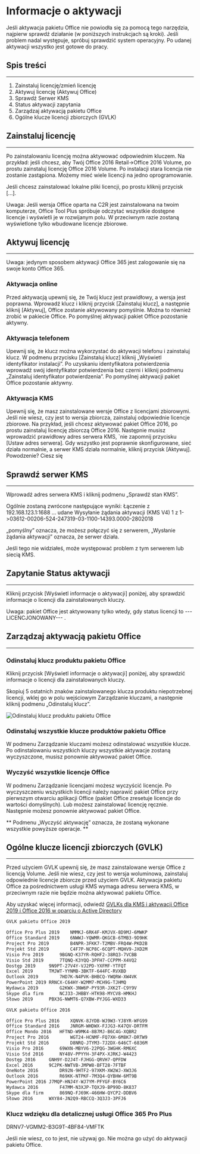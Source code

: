 # Informacje o aktywacji

Jeśli aktywacja pakietu Office nie powiodła się za pomocą tego narzędzia, najpierw sprawdź działanie (w poniższych instrukcjach są kroki). Jeśli problem nadal występuje, spróbuj sprawdzić system operacyjny. Po udanej aktywacji wszystko jest gotowe do pracy.

## Spis treści

---

1. Zainstaluj licencję/zmień licencję
2. Aktywuj licencję (Aktywuj Office)
3. Sprawdź Serwer KMS
4. Status aktywacji zapytania
5. Zarządzaj aktywacją pakietu Office
6. Ogólne klucze licencji zbiorczych (GVLK)

## Zainstaluj licencję

---

Po zainstalowaniu licencję można aktywować odpowiednim kluczem.
Na przykład: jeśli chcesz, aby Twój Office 2016 Retail->Office 2016 Volume, po prostu zainstaluj licencję Office 2016 Volume.
Po instalacji stara licencja nie zostanie zastąpiona. Możemy mieć wiele licencji na jedno oprogramowanie.

Jeśli chcesz zainstalować lokalne pliki licencji, po prostu kliknij przycisk [...].

Uwaga: Jeśli wersja Office oparta na C2R jest zainstalowana na twoim komputerze, Office Tool Plus spróbuje odczytać wszystkie dostępne licencje i wyświetli je w rozwijanym polu. W przeciwnym razie zostaną wyświetlone tylko wbudowane licencje zbiorowe.

## Aktywuj licencję

---

Uwaga: jedynym sposobem aktywacji Office 365 jest zalogowanie się na swoje konto Office 365.

### Aktywacja online

Przed aktywacją upewnij się, że Twój klucz jest prawidłowy, a wersja jest poprawna. Wprowadź klucz i kliknij przycisk [Zainstaluj klucz], a następnie kliknij [Aktywuj], Office zostanie aktywowany pomyślnie. Można to również zrobić w pakiecie Office.
Po pomyślnej aktywacji pakiet Office pozostanie aktywny.

### Aktywacja telefonem

Upewnij się, że klucz można wykorzystać do aktywacji telefonu i zainstaluj klucz. W podmenu przycisku [Zainstaluj klucz] kliknij „Wyświetl identyfikator instalacji”. Po uzyskaniu identyfikatora potwierdzenia wprowadź swój identyfikator potwierdzenia bez czerni i kliknij podmenu „Zainstaluj identyfikator potwierdzenia”.
Po pomyślnej aktywacji pakiet Office pozostanie aktywny.

### Aktywacja KMS

Upewnij się, że masz zainstalowane wersje Office z licencjami zbiorowymi. Jeśli nie wiesz, czy jest to wersja zbiorcza, zainstaluj odpowiednie licencje zbiorowe. Na przykład, jeśli chcesz aktywować pakiet Office 2016, po prostu zainstaluj licencję zbiorczą Office 2016. Następnie musisz wprowadzić prawidłowy adres serwera KMS, `nie zapomnij przycisku [Ustaw adres serwera]. Gdy wszystko jest poprawnie skonfigurowane, sieć działa normalnie, a serwer KMS działa normalnie, kliknij przycisk [Aktywuj]. Powodzenie? Ciesz się

## Sprawdź serwer KMS

---

Wprowadź adres serwera KMS i kliknij podmenu „Sprawdź stan KMS”.

Ogólnie zostaną zwrócone następujące wyniki:
Łączenie z 192.168.123.1:1688 ... udane
Wysyłanie żądania aktywacji (KMS V4) 1 z 1->03612-00206-524-247319-03-1100-14393.0000-2802018

„pomyślny” oznacza, że ​​możesz połączyć się z serwerem, „Wysłanie żądania aktywacji” oznacza, że ​​serwer działa.

Jeśli tego nie widziałeś, może występować problem z tym serwerem lub siecią KMS.

## Zapytanie Status aktywacji

---

Kliknij przycisk [Wyświetl informacje o aktywacji] poniżej, aby sprawdzić informacje o licencji dla zainstalowanych kluczy.

Uwaga: pakiet Office jest aktywowany tylko wtedy, gdy status licencji to ---LICENCJONOWANY--- .

## Zarządzaj aktywacją pakietu Office

---

### Odinstaluj klucz produktu pakietu Office

Kliknij przycisk [Wyświetl informacje o aktywacji] poniżej, aby sprawdzić informacje o licencji dla zainstalowanych kluczy.

Skopiuj 5 ostatnich znaków zainstalowanego klucza produktu niepotrzebnej licencji, wklej go w polu wejściowym Zarządzanie kluczami, a następnie kliknij podmenu „Odinstaluj klucz”.

![Odinstaluj klucz produktu pakietu Office](https://server.coolhub.top/OfficeTool/images/en-us/UninstallKey.png)

### Odinstaluj wszystkie klucze produktów pakietu Office

W podmenu Zarządzanie kluczami możesz odinstalować wszystkie klucze.
Po odinstalowaniu wszystkich kluczy wszystkie aktywacje zostaną wyczyszczone, musisz ponownie aktywować pakiet Office.


### Wyczyść wszystkie licencje Office

W podmenu Zarządzanie licencjami możesz wyczyścić licencje.
Po wyczyszczeniu wszystkich licencji należy naprawić pakiet Office przy pierwszym otwarciu aplikacji Office (pakiet Office zresetuje licencje do wartości domyślnych).
Lub możesz zainstalować licencję ręcznie. Następnie możesz ponownie aktywować pakiet Office.

** Podmenu „Wyczyść aktywację” oznacza, że ​​zostaną wykonane wszystkie powyższe operacje. **

## Ogólne klucze licencji zbiorczych (GVLK)

---

Przed użyciem GVLK upewnij się, że masz zainstalowane wersje Office z licencją Volume.
Jeśli nie wiesz, czy jest to wersja woluminowa, zainstaluj odpowiednie licencje zbiorcze przed użyciem GVLK.
Aktywacja pakietu Office za pośrednictwem usługi KMS wymaga adresu serwera KMS, w przeciwnym razie nie będzie można aktywować pakietu Office.

Aby uzyskać więcej informacji, odwiedź [GVLKs dla KMS i aktywacji Office 2019 i Office 2016 w oparciu o Active Directory](https://docs.microsoft.com/en-us/DeployOffice/vlactivation/gvlks)

```txt
GVLK pakietu Office 2019

Office Pro Plus 2019	NMMKJ-6RK4F-KMJVX-8D9MJ-6MWKP
Office Standard 2019	6NWWJ-YQWMR-QKGCB-6TMB3-9D9HK
Project Pro 2019		B4NPR-3FKK7-T2MBV-FRQ4W-PKD2B
Projekt Std 2019		C4F7P-NCP8C-6CQPT-MQHV9-JXD2M
Visio Pro 2019		9BGNQ-K37YR-RQHF2-38RQ3-7VCBB
Visio Std 2019		7TQNQ-K3YQQ-3PFH7-CCPPM-X4VQ2
Dostęp 2019		9N9PT-27V4Y-VJ2PD-YXFMF-YTFQT
Excel 2019		TMJWT-YYNMB-3BKTF-644FC-RVXBD
Outlook 2019		7HD7K-N4PVK-BHBCQ-YWQRW-XW4VK
PowerPoint 2019	RRNCX-C64HY-W2MM7-MCH9G-TJHMQ
Wydawca 2019		G2KWX-3NW6P-PY93R-JXK2T-C9Y9V
Skype dla firm		NCJ33-JHBBY-HTK98-MYCV8-HMKHJ
Słowo 2019		PBX3G-NWMT6-Q7XBW-PYJGG-WXD33

GVLK pakietu Office 2016

Office Pro Plus 2016	XQNVK-8JYDB-WJ9W3-YJ8YR-WFG99
Office Standard 2016	JNRGM-WHDWX-FJJG3-K47QV-DRTFM
Office Mondo 2016	HFTND-W9MK4-8B7MJ-B6C4G-XQBR2
Project Pro 2016		WGT24-HCNMF-FQ7XH-6M8K7-DRTW9
Projekt Std 2016		D8NRQ-JTYM3-7J2DX-646CT-6836M
Visio Pro 2016		69WXN-MBYV6-22PQG-3WGHK-RM6XC
Visio Std 2016		NY48V-PPYYH-3F4PX-XJRKJ-W4423
Dostęp 2016		GNH9Y-D2J4T-FJHGG-QRVH7-QPFDW
Excel 2016		9C2PK-NWTVB-JMPW8-BFT28-7FTBF
OneNote 2016		DR92N-9HTF2-97XKM-XW2WJ-XW3J6
Outlook 2016		R69KK-NTPKF-7M3Q4-QYBHW-6MT9B
PowerPoint 2016	J7MQP-HNJ4Y-WJ7YM-PFYGF-BY6C6
Wydawca 2016		F47MM-N3XJP-TQXJ9-BP99D-8K837
Skype dla firm		869NQ-FJ69K-466HW-QYCP2-DDBV6
Słowo 2016		WXY84-JN2Q9-RBCCQ-3Q3J3-3PFJ6
```

### Klucz wdzięku dla detalicznej usługi Office 365 Pro Plus

DRNV7-VGMM2-B3G9T-4BF84-VMFTK

Jeśli nie wiesz, co to jest, nie używaj go. Nie można go użyć do aktywacji pakietu Office.

